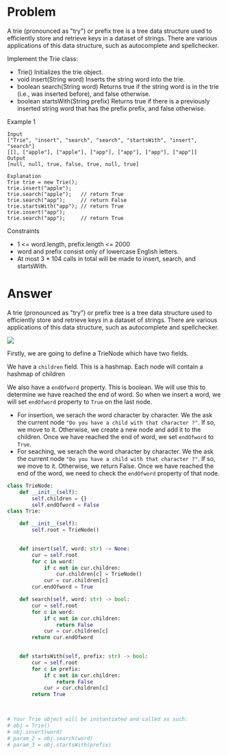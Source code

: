 # Problem
A trie (pronounced as "try") or prefix tree is a tree data structure used to efficiently store and retrieve keys in a dataset of strings. There are various applications of this data structure, such as autocomplete and spellchecker.

Implement the Trie class:

- Trie() Initializes the trie object.
- void insert(String word) Inserts the string word into the trie.
- boolean search(String word) Returns true if the string word is in the trie (i.e., was inserted before), and false otherwise.
- boolean startsWith(String prefix) Returns true if there is a previously inserted string word that has the prefix prefix, and false otherwise.

Example 1
```
Input
["Trie", "insert", "search", "search", "startsWith", "insert", "search"]
[[], ["apple"], ["apple"], ["app"], ["app"], ["app"], ["app"]]
Output
[null, null, true, false, true, null, true]

Explanation
Trie trie = new Trie();
trie.insert("apple");
trie.search("apple");   // return True
trie.search("app");     // return False
trie.startsWith("app"); // return True
trie.insert("app");
trie.search("app");     // return True
```

Constraints
- 1 <= word.length, prefix.length <= 2000
- word and prefix consist only of lowercase English letters.
- At most 3 * 104 calls in total will be made to insert, search, and startsWith.

# Answer
A trie (pronounced as "try") or prefix tree is a tree data structure used to efficiently store and retrieve keys in a dataset of strings. There are various applications of this data structure, such as autocomplete and spellchecker.

![](https://assets.leetcode.com/users/images/4e873776-a82a-4a0a-8390-2d597320598b_1654002546.316233.png)

Firstly, we are going to define a TrieNode which have two fields.

We have a `children` field. This is a hashmap. Each node will contain a hashmap of children

We also have a `endOfword` property. This is boolean. We will use this to determine we have reached the end of word. So when we insert a word, we will set `endOfword` property to `True` on the last node.

- For insertion, we serach the word character by character. We the ask the current node `"Do you have a child with that character ?"`. If so, we move to it. Otherwise, we create a new node and add it to the children. Once we have reached the end of word, we set `endOfword` to `True`.
- For seaching, we serach the word character by character. We the ask the current node `"Do you have a child with that character ?"`. If so, we move to it. Otherwise, we return False. Once we have reached the end of the word, we need to check the `endOfword` property of that node.
```python
class TrieNode:
    def __init__(self):
        self.children = {}
        self.endOfword = False
class Trie:

    def __init__(self):
        self.root = TrieNode()
    

    def insert(self, word: str) -> None:
        cur = self.root
        for c in word:
            if c not in cur.children:
                cur.children[c] = TrieNode()
            cur = cur.children[c]
        cur.endOfword = True

    def search(self, word: str) -> bool:
        cur = self.root
        for c in word:
            if c not in cur.children:
                return False
            cur = cur.children[c]
        return cur.endOfword
        

    def startsWith(self, prefix: str) -> bool:
        cur = self.root
        for c in prefix:
            if c not in cur.children:
                return False
            cur = cur.children[c]
        return True
        


# Your Trie object will be instantiated and called as such:
# obj = Trie()
# obj.insert(word)
# param_2 = obj.search(word)
# param_3 = obj.startsWith(prefix)
```